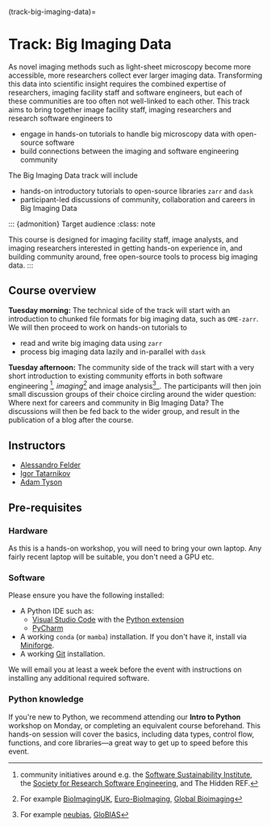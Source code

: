(track-big-imaging-data)=
# Track: Big Imaging Data

As novel imaging methods such as light-sheet microscopy become more accessible, more researchers collect ever larger imaging data. Transforming this data into scientific insight requires the combined expertise of researchers, imaging facility staff and software engineers, but each of these communities are too often not well-linked to each other. This track aims to bring together image facility staff, imaging researchers and research software engineers to
* engage in hands-on tutorials to handle big microscopy data with open-source software
* build connections between the imaging and software engineering community

The Big Imaging Data track will include
* hands-on introductory tutorials to open-source libraries `zarr` and `dask`
* participant-led discussions of community, collaboration and careers in Big Imaging Data

::: {admonition} Target audience
:class: note

This course is designed for imaging facility staff, image analysts, and imaging researchers interested in getting hands-on experience in, and building community around, free open-source tools to process big imaging data.
:::

## Course overview

__Tuesday morning:__
The technical side of the track will start with an introduction to chunked file formats for big imaging data, such as `OME-zarr`.
We will then proceed to work on hands-on tutorials to
- read and write big imaging data using `zarr`
- process big imaging data lazily and in-parallel with `dask`

__Tuesday afternoon:__
The community side of the track will start with a very short introduction to existing community efforts in both software engineering [^1]_, imaging[^2]_ and image analysis[^3]_.
The participants will then join small discussion groups of their choice circling around the wider question: Where next for careers and community in Big Imaging Data?
The discussions will then be fed back to the wider group, and result in the publication of a blog after the course.

## Instructors
- [Alessandro Felder](https://github.com/alessandrofelder)
- [Igor Tatarnikov](https://github.com/IgorTatarnikov)
- [Adam Tyson](https://github.com/adamltyson)

## Pre-requisites

### Hardware
As this is a hands-on workshop, you will need to bring your own laptop. Any fairly recent laptop will be suitable, you don't need a GPU etc.

### Software
Please ensure you have the following installed:
- A Python IDE such as:
  - [Visual Studio Code](https://code.visualstudio.com/) with the [Python extension](https://marketplace.visualstudio.com/items?itemName=ms-python.python)
  - [PyCharm](https://www.jetbrains.com/pycharm/)
- A working `conda` (or `mamba`) installation. If you don't have it, install via [Miniforge](https://github.com/conda-forge/miniforge).
- A working [Git](https://git-scm.com/) installation.

We will email you at least a week before the event with instructions on installing any additional required software.

### Python knowledge
If you're new to Python, we recommend attending our __Intro to Python__ workshop on Monday, or completing an equivalent course beforehand.
This hands-on session will cover the basics, including data types, control flow, functions, and core libraries—a great way to get up to speed before this event.


[^1]: community initiatives around e.g. the [Software Sustainability Institute](https://www.software.ac.uk/), the [Society for Research Software Engineering](https://society-rse.org/about/history/), and The Hidden REF.
[^2]: For example [BioImagingUK](https://www.rms.org.uk/community/networks-affiliates/bioimaginguk-network.html), [Euro-BioImaging](https://www.eurobioimaging.eu/), [Global Bioimaging](https://globalbioimaging.org/)
[^3]: For example [neubias](https://eubias.org/NEUBIAS/), [GloBIAS](https://www.globias.org/)